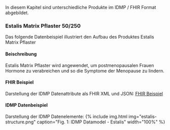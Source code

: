 In diesem Kapitel sind unterschiedliche Produkte im IDMP / FHIR Format abgebildet.

### Estalis Matrix Pflaster 50/250 
Das folgende Datenbeispiel illustriert den Aufbau des Produktes Estalis Matrix Pflaster

#### Beischreibung
Estalis Matrix Pflaster wird angewendet, um postmenopausalen Frauen Hormone zu verabreichen und so die Symptome der Menopause zu lindern.

#### FHIR Beispiel
Darstellung der IDMP Datenattribute als FHIR XML und JSON: 
[FHIR Beispiel](Bundle-5bb930aa-f30d-4f10-aeef-e85f6b5f8d59.html)

#### IDMP Datenbeispiel
Darstellung der IDMP Datenelemente:
{% include img.html img="estalis-structure.png" caption="Fig. 1: IDMP Datamodel - Estalis" width="100%" %}